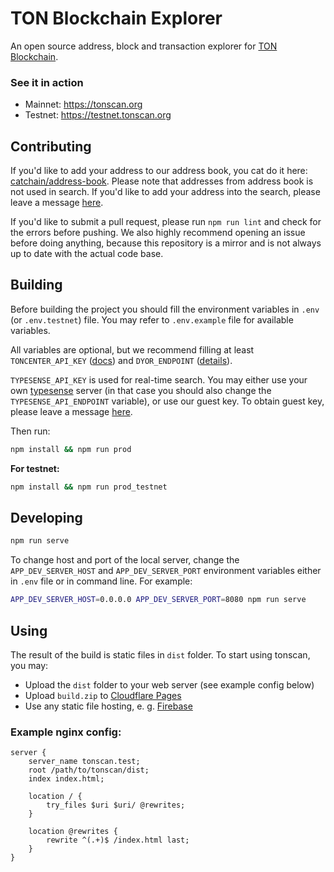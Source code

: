 # TON Blockchain Explorer
An open source address, block and transaction explorer for [TON Blockchain](https://ton.org).


### See it in action
- Mainnet: https://tonscan.org
- Testnet: https://testnet.tonscan.org


## Contributing
If you'd like to add your address to our address book, you cat do it here: [catchain/address-book](https://github.com/catchain/address-book). Please note that addresses from address book is not used in search. If you'd like to add your address into the search, please leave a message [here](https://t.me/faqbot).

If you'd like to submit a pull request, please run `npm run lint` and check for the errors before pushing. We also highly recommend opening an issue before doing anything, because this repository is a mirror and is not always up to date with the actual code base.


## Building
Before building the project you should fill the environment variables in `.env` (or `.env.testnet`) file. You may refer to `.env.example` file for available variables.

All variables are optional, but we recommend filling at least `TONCENTER_API_KEY` ([docs](https://toncenter.com/)) and `DYOR_ENDPOINT` ([details](https://dyor.io/getapi)).

`TYPESENSE_API_KEY` is used for real-time search. You may either use your own [typesense](https://typesense.org) server (in that case you should also  change the `TYPESENSE_API_ENDPOINT` variable), or use our guest key. To obtain guest key, please leave a message [here](https://t.me/faqbot).

Then run:

```bash
npm install && npm run prod
```

**For testnet:**

```bash
npm install && npm run prod_testnet
```


## Developing
```bash
npm run serve
```
To change host and port of the local server, change the `APP_DEV_SERVER_HOST` and `APP_DEV_SERVER_PORT` environment variables either in `.env` file or in command line. For example:
```bash
APP_DEV_SERVER_HOST=0.0.0.0 APP_DEV_SERVER_PORT=8080 npm run serve
```


## Using
The result of the build is static files in `dist` folder. To start using tonscan, you may:

- Upload the `dist` folder to your web server (see example config below)
- Upload `build.zip` to [Cloudflare Pages](https://pages.cloudflare.com)
- Use any static file hosting, e. g. [Firebase](https://firebase.google.com)


### Example nginx config:
```nginx
server {
    server_name tonscan.test;
    root /path/to/tonscan/dist;
    index index.html;

    location / {
        try_files $uri $uri/ @rewrites;
    }

    location @rewrites {
        rewrite ^(.+)$ /index.html last;
    }
}
```
